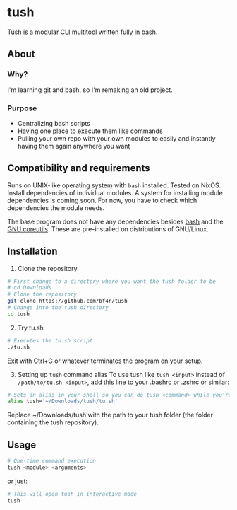 # tush
Tush is a modular CLI multitool written fully in bash.
## About

### Why?
I'm learning git and bash, so I'm remaking an old project.

### Purpose
- Centralizing bash scripts
- Having one place to execute them like commands
- Pulling your own repo with your own modules to easily and instantly having them again anywhere you want

## Compatibility and requirements
Runs on UNIX-like operating system with `bash` installed. Tested on NixOS.
Install dependencies of individual modules. A system for installing module dependencies is coming soon.
For now, you have to check which dependencies the module needs.

The base program does not have any dependencies besides [bash](https://www.gnu.org/software/bash/) and the [GNU coreutils](https://www.gnu.org/software/coreutils/). These are pre-installed on distributions of GNU/Linux.

## Installation
1. Clone the repository
```bash
# First change to a directory where you want the tush folder to be
# cd Downloads
# Clone the repository
git clone https://github.com/bf4r/tush
# Change into the tush directory
cd tush
```

2. Try tu.sh
```bash
# Executes the tu.sh script
./tu.sh
```
Exit with Ctrl+C or whatever terminates the program on your setup.

3. Setting up `tush` command alias
To use tush like `tush <input>` instead of `/path/to/tu.sh <input>`, add this line to your .bashrc or .zshrc or similar:
```bash
# Sets an alias in your shell so you can do tush <command> while you're in it
alias tush='~/Downloads/tush/tu.sh'
```
Replace ~/Downloads/tush with the path to your tush folder (the folder containing the tush repository).

## Usage
```bash
# One-time command execution
tush <module> <arguments>
```
or just:
```bash
# This will open tush in interactive mode
tush
```
